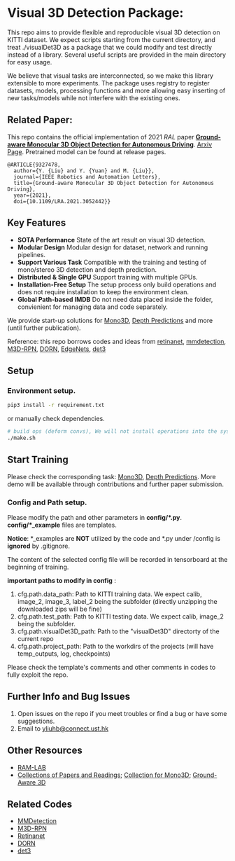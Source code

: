 # Visual 3D Detection Package:

This repo aims to provide flexible and reproducible visual 3D detection on KITTI dataset. We expect scripts starting from the current directory, and treat ./visualDet3D as a package that we could modify and test directly instead of a library. Several useful scripts are provided in the main directory for easy usage.

We believe that visual tasks are interconnected, so we make this library extensible to more experiments. 
The package uses registry to register datasets, models, processing functions and more allowing easy inserting of new tasks/models while not interfere with the existing ones.

## Related Paper:

This repo contains the official implementation of 2021 *RAL* paper [**Ground-aware Monocular 3D Object Detection for Autonomous Driving**](https://ieeexplore.ieee.org/document/9327478). [Arxiv Page](https://arxiv.org/abs/2102.00690). Pretrained model can be found at release pages.
```
@ARTICLE{9327478,
  author={Y. {Liu} and Y. {Yuan} and M. {Liu}},
  journal={IEEE Robotics and Automation Letters}, 
  title={Ground-aware Monocular 3D Object Detection for Autonomous Driving}, 
  year={2021},
  doi={10.1109/LRA.2021.3052442}}
```
## Key Features

- **SOTA Performance** State of the art result on visual 3D detection.
- **Modular Design** Modular design for dataset, network and running pipelines.
- **Support Various Task** Compatible with the training and testing of mono/stereo 3D detection and depth prediction.
- **Distributed & Single GPU** Support training with multiple GPUs.
- **Installation-Free Setup** The setup process only build operations and does not require installation to keep the environment clean.
- **Global Path-based IMDB** Do not need data placed inside the folder, convienient for managing data and code separately.


We provide start-up solutions for [Mono3D](docs/mono3d.md), [Depth Predictions](docs/monoDepth.md) and more (until further publication).

Reference: this repo borrows codes and ideas from [retinanet](https://github.com/yhenon/pytorch-retinanet),
[mmdetection](https://github.com/open-mmlab/mmdetection),
[M3D-RPN](https://github.com/garrickbrazil/M3D-RPN),
[DORN](https://github.com/dontLoveBugs/SupervisedDepthPrediction),
[EdgeNets](https://github.com/sacmehta/EdgeNets),
[det3](https://github.com/pyun-ram/FL3D)

## Setup
### Environment setup. 

```bash
pip3 install -r requirement.txt
```
or manually check dependencies.

```bash
# build ops (deform convs), We will not install operations into the system environment
./make.sh
```

## Start Training

Please check the corresponding task: [Mono3D](docs/mono3d.md), [Depth Predictions](docs/monoDepth.md). More demo will be available through contributions and further paper submission.

### Config and Path setup. 

Please modify the path and other parameters in **config/\*.py**. **config/\*_example** files are templates.

**Notice**:
*_examples are **NOT** utilized by the code and \*.py under /config is **ignored** by .gitignore.

The content of the selected config file will be recorded in tensorboard at the beginning of training.

**important paths to modify in config** :
1. cfg.path.data_path: Path to KITTI training data. We expect calib, image_2, image_3, label_2 being the subfolder (directly unzipping the downloaded zips will be fine)
2. cfg.path.test_path: Path to KITTI testing data.  We expect calib, image_2 being the subfolder.
3. cfg.path.visualDet3D_path: Path to the "visualDet3D" directorty of the current repo
4. cfg.path.project_path: Path to the workdirs of the projects (will have temp_outputs, log, checkpoints)

Please check the template's comments and other comments in codes to fully exploit the repo.

## Further Info and Bug Issues

1. Open issues on the repo if you meet troubles or find a bug or have some suggestions.
2. Email to yliuhb@connect.ust.hk


## Other Resources

- [RAM-LAB](https://www.ram-lab.com)
- [Collections of Papers and Readings](https://owen-liuyuxuan.github.io/papers_reading_sharing.github.io/); [Collection for Mono3D](https://owen-liuyuxuan.github.io/papers_reading_sharing.github.io/3dDetection/RecentCollectionForMono3D/); [Ground-Aware 3D](https://owen-liuyuxuan.github.io/papers_reading_sharing.github.io/3dDetection/GroundAwareConvultion/)

## Related Codes

- [MMDetection](https://github.com/open-mmlab/mmdetection)
- [M3D-RPN](https://github.com/garrickbrazil/M3D-RPN)
- [Retinanet](https://github.com/yhenon/pytorch-retinanet)
- [DORN](https://github.com/dontLoveBugs/SupervisedDepthPrediction)
- [det3](https://github.com/pyun-ram/FL3D)